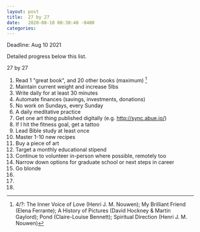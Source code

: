 ```yaml
---
layout: post
title:  27 by 27
date:   2020-08-10 00:30:40 -0400
categories:
---
```

Deadline: Aug 10 2021

Detailed progress below this list.

27 by 27
1. Read 1 "great book", and 20 other books (maximum) [^fa3a87c9]
2. Maintain current weight and increase 5lbs
3. Write daily for at least 30 minutes
4. Automate finances (savings, investments, donations)
5. No work on Sundays, every Sunday
6. A daily meditative practice
7. Get one art thing published digitally (e.g. http://sync.abue.io/)
8. If I hit the fitness goal, get a tattoo
9. Lead Bible study at least once
10. Master 1-10 new recipes
11. Buy a piece of art
12. Target a monthly educational stipend
13. Continue to volunteer in-person where possible, remotely too
14. Narrow down options for graduate school or next steps in career
15. Go blonde
16.
17.
18.



[^fa3a87c9]: 4/?: The Inner Voice of Love (Henri J. M. Nouwen); My Brilliant Friend (Elena Ferrante); A History of Pictures (David Hockney & Martin Gaylord); Pond (Claire-Louise Bennett); Spiritual Direction (Henri J. M. Nouwen)
